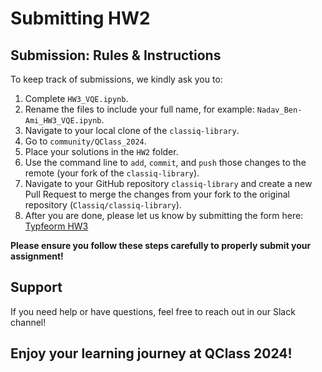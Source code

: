 # Submitting HW2

## Submission: Rules & Instructions
To keep track of submissions, we kindly ask you to:
1. Complete `HW3_VQE.ipynb`.
2. Rename the files to include your full name, for example: `Nadav_Ben-Ami_HW3_VQE.ipynb`.
3. Navigate to your local clone of the `classiq-library`.
4. Go to `community/QClass_2024`.
5. Place your solutions in the `HW2` folder.
6. Use the command line to `add`, `commit`, and `push` those changes to the remote (your fork of the `classiq-library`).
7. Navigate to your GitHub repository `classiq-library` and create a new Pull Request to merge the changes from your fork to the original repository (`Classiq/classiq-library`).
8. After you are done, please let us know by submitting the form here: [Typfeorm HW3](https://fvrn0h72gwo.typeform.com/to/Ep6AR3hN)

**Please ensure you follow these steps carefully to properly submit your assignment!**

## Support
If you need help or have questions, feel free to reach out in our Slack channel!

## Enjoy your learning journey at QClass 2024!

